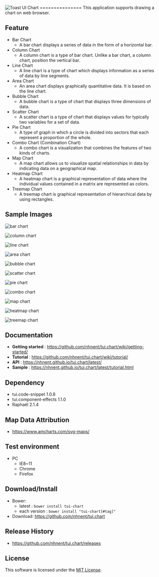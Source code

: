 <img alt="Toast UI Chart" src="https://cloud.githubusercontent.com/assets/2888775/12061211/9fe03df6-afc3-11e5-9077-81342dcb8f49.png">
===============
This application supports drawing a chart on web browser.<br>

## Feature

* Bar Chart<br>
  * A bar chart displays a series of data in the form of a horizontal bar.
* Column Chart<br>
  * A column chart is a type of bar chart. Unlike a bar chart, a column chart, position the vertical bar.
* Line Chart<br>
  * A line chart is a type of chart which displays information as a series of data by line segments.
* Area Chart<br>
  * An area chart displays graphically quantitative data. It is based on the line chart.
* Bubble Chart<br>
  * A bubble chart is a type of chart that displays three dimensions of data.
* Scatter Chart<br>
  * A scatter chart is a type of chart that displays values for typically two variables for a set of data.
* Pie Chart<br>
  * A type of graph in which a circle is divided into sectors that each represent a proportion of the whole.
* Combo Chart (Combination Chart)<br>
  * A combo chart is a visualization that combines the features of two kinds of charts.
* Map Chart<br>
  * A map chart allows us to visualize spatial relationships in data by indicating data on a geographical map.
* Heatmap Chart <br>
  * A heatmap chart is a graphical representation of data where the individual values contained in a matrix are represented as colors.
* Treemap Chart <br>
  * A treemap chart is graphical representation of hierarchical data by using rectangles.

## Sample Images

![bar chart](https://cloud.githubusercontent.com/assets/2888775/14166360/c7fed622-f74d-11e5-88e4-1eeb0ec3cc73.png)

![column chart](https://cloud.githubusercontent.com/assets/2888775/14168827/6d4a3250-f75f-11e5-9bf5-978ad18932d9.png)

![line chart](https://cloud.githubusercontent.com/assets/2888775/13280685/c7f3eeca-db22-11e5-9d2b-9dd1eb81d247.png)

![area chart](https://cloud.githubusercontent.com/assets/2888775/14877608/45a037d0-0d59-11e6-9488-7b3812e17beb.png)

![bubble chart](https://cloud.githubusercontent.com/assets/2888775/15598957/5eed6618-241a-11e6-9983-ed2a23519a1f.png)

![scatter chart](https://cloud.githubusercontent.com/assets/2888775/15598912/e648cd2e-2419-11e6-848c-9efe9e2e3700.png)

![pie chart](https://cloud.githubusercontent.com/assets/2888775/15598910/e6268796-2419-11e6-9c6d-1b95719e59f7.png)

![combo chart](https://cloud.githubusercontent.com/assets/2888775/17202538/d4344e4c-54d4-11e6-9889-350d30599866.png)

![map chart](https://cloud.githubusercontent.com/assets/2888775/14169302/e228221a-f761-11e5-88ed-20e9a2aba45c.png)

![heatmap chart](https://cloud.githubusercontent.com/assets/2888775/16477485/fa47bbc8-3ecc-11e6-937b-8f7ff3f8e3e3.png)

![treemap chart](https://cloud.githubusercontent.com/assets/2888775/17202722/e6a2b66c-54d5-11e6-98af-be113c589a3f.png)

## Documentation
* **Getting started** : https://github.com/nhnent/tui.chart/wiki/getting-started/
* **Tutorial** : https://github.com/nhnent/tui.chart/wiki/tutorial/
* **API** : https://nhnent.github.io/tui.chart/latest/
* **Sample** : https://nhnent.github.io/tui.chart/latest/tutorial.html

## Dependency
* tui.code-snippet 1.0.8
* tui.component-effects 1.1.0
* Raphaël 2.1.4

## Map Data Attribution
* https://www.amcharts.com/svg-maps/

## Test environment
* PC
	* IE8~11
	* Chrome
	* Firefox

## Download/Install
* Bower:
   * latest : `bower install tui-chart`
   * each version : `bower install "tui-chart[#tag]"`
* Download: https://github.com/nhnent/tui.chart

## Release History
* https://github.com/nhnent/tui.chart/releases

## License
This software is licensed under the [MIT License](https://github.com/nhnent/tui.chart/blob/master/LICENSE).

